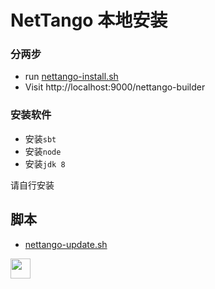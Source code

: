 # NetTango 本地安装

### 分两步
* run [nettango-install.sh](https://github.com/eccstartup/NetTangoInstall/blob/master/nettango-install.sh)
* Visit http://localhost:9000/nettango-builder

### 安装软件

* 安装`sbt`
* 安装`node`
* 安装`jdk 8`

请自行安装

## 脚本
* [nettango-update.sh](https://github.com/eccstartup/NetTangoInstall/blob/master/nettango-update.sh)

<a href="https://www.paypal.com/paypalme/luyi06"><img src="https://www.paypalobjects.com/en_US/i/btn/btn_donate_LG.gif" height="32"></a>
